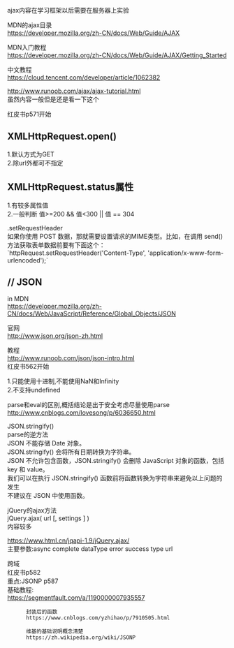 ajax内容在学习框架以后需要在服务器上实验  
  
  MDN的ajax目录  
          https://developer.mozilla.org/zh-CN/docs/Web/Guide/AJAX  
  
  MDN入门教程  
          https://developer.mozilla.org/zh-CN/docs/Web/Guide/AJAX/Getting_Started  
  
  中文教程  
https://cloud.tencent.com/developer/article/1062382  
  
http://www.runoob.com/ajax/ajax-tutorial.html  
虽然内容一般但是还是看一下这个  
  
  红皮书p571开始  
  
    
  
  
  XMLHttpRequest.open()  
  ---
  1.默认方式为GET  
  2.除url外都可不指定  
  
  XMLHttpRequest.status属性  
  ---
  1.有较多属性值   
  2.一般判断 值>=200 && 值<300 || 值 == 304   
  
  
  .setRequestHeader  
          如果你使用 POST 数据，那就需要设置请求的MIME类型。比如，在调用 send() 方法获取表单数据前要有下面这个：  
          \`httpRequest.setRequestHeader('Content-Type', 'application/x-www-form-urlencoded');\`  
    
  
// JSON  
---
in MDN  
https://developer.mozilla.org/zh-CN/docs/Web/JavaScript/Reference/Global_Objects/JSON  
  
官网  
http://www.json.org/json-zh.html  
  
教程  
http://www.runoob.com/json/json-intro.html  
红皮书562开始  
  
  
  1.只能使用十进制,不能使用NaN和Infinity  
  2.不支持undefined  
  
  parse和eval的区别,概括结论是出于安全考虑尽量使用parse  
  http://www.cnblogs.com/lovesong/p/6036650.html  
  
  JSON.stringify()  
  parse的逆方法  
  JSON 不能存储 Date 对象。  
  JSON.stringify() 会将所有日期转换为字符串。  
  JSON 不允许包含函数，JSON.stringify() 会删除 JavaScript 对象的函数，包括 key 和 value。  
  我们可以在执行 JSON.stringify() 函数前将函数转换为字符串来避免以上问题的发生  
  不建议在 JSON 中使用函数。  
  
  jQuery的ajax方法  
  jQuery.ajax( url [, settings ] )  
  内容较多  
  
  https://www.html.cn/jqapi-1.9/jQuery.ajax/  
  主要参数:async complete dataType error success type url   
  
  跨域  
红皮书p582  
          重点:JSONP p587  
          基础教程:  
          https://segmentfault.com/a/1190000007935557  
  
          封装后的函数  
          https://www.cnblogs.com/yzhihao/p/7910505.html  
  
          维基的基础说明概念清楚  
          https://zh.wikipedia.org/wiki/JSONP  
  
